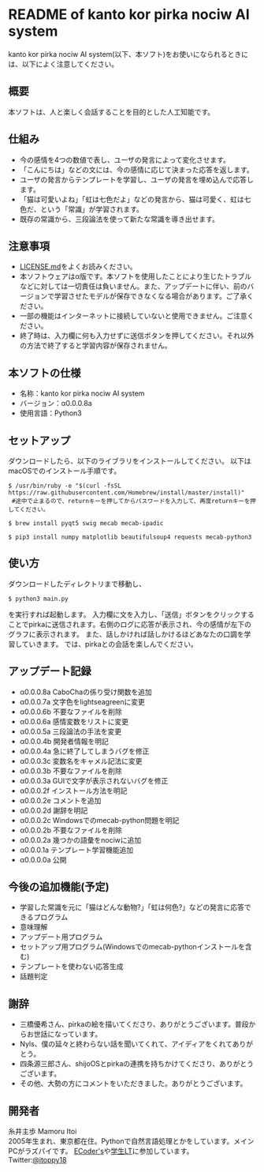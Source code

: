 # README of kanto kor pirka nociw AI system
kanto kor pirka nociw AI system(以下、本ソフト)をお使いになられるときには、以下によく注意してください。

## 概要
本ソフトは、人と楽しく会話することを目的とした人工知能です。

## 仕組み
* 今の感情を4つの数値で表し、ユーザの発言によって変化させます。
* 「こんにちは」などの文には、今の感情に応じて決まった応答を返します。
* ユーザの発言からテンプレートを学習し、ユーザの発言を埋め込んで応答します。
* 「猫は可愛いよね」「虹は七色だよ」などの発言から、猫は可愛く、虹は七色だ、という「常識」が学習されます。
* 既存の常識から、三段論法を使って新たな常識を導き出せます。

## 注意事項
* [LICENSE.md](https://github.com/pirka-ai/pirka-ai/blob/master/LICENSE.md)をよくお読みください。
* 本ソフトウェアはα版です。本ソフトを使用したことにより生じたトラブルなどに対しては一切責任は負いません。また、アップデートに伴い、前のバージョンで学習させたモデルが保存できなくなる場合があります。ご了承ください。
* 一部の機能はインターネットに接続していないと使用できません。ご注意ください。
* 終了時は、入力欄に何も入力せずに送信ボタンを押してください。それ以外の方法で終了すると学習内容が保存されません。

## 本ソフトの仕様
* 名称：kanto kor pirka nociw AI system
* バージョン：α0.0.0.8a
* 使用言語：Python3

## セットアップ
ダウンロードしたら、以下のライブラリをインストールしてください。
以下はmacOSでのインストール手順です。

```console:
$ /usr/bin/ruby -e "$(curl -fsSL https://raw.githubusercontent.com/Homebrew/install/master/install)"
 #途中で止まるので、returnキーを押してからパスワードを入力して、再度returnキーを押してください。
 
$ brew install pyqt5 swig mecab mecab-ipadic

$ pip3 install numpy matplotlib beautifulsoup4 requests mecab-python3
```

## 使い方
ダウンロードしたディレクトリまで移動し、

```console:
$ python3 main.py
```
を実行すれば起動します。
入力欄に文を入力し、「送信」ボタンをクリックすることでpirkaに送信されます。右側のログに応答が表示され、今の感情が左下のグラフに表示されます。
また、話しかければ話しかけるほどあなたの口調を学習していきます。
では、pirkaとの会話を楽しんでください。

## アップデート記録
* α0.0.0.8a CaboChaの係り受け関数を追加
* α0.0.0.7a 文字色をlightseagreenに変更
* α0.0.0.6b 不要なファイルを削除
* α0.0.0.6a 感情変数をリストに変更
* α0.0.0.5a 三段論法の手法を変更
* α0.0.0.4b 開発者情報を明記
* α0.0.0.4a 急に終了してしまうバグを修正
* α0.0.0.3c 変数名をキャメル記法に変更
* α0.0.0.3b 不要なファイルを削除
* α0.0.0.3a GUIで文字が表示されないバグを修正
* α0.0.0.2f インストール方法を明記
* α0.0.0.2e コメントを追加
* α0.0.0.2d 謝辞を明記
* α0.0.0.2c Windowsでのmecab-python問題を明記
* α0.0.0.2b 不要なファイルを削除
* α0.0.0.2a 幾つかの語彙をnociwに追加
* α0.0.0.1a テンプレート学習機能追加
* α0.0.0.0a 公開

## 今後の追加機能(予定)
* 学習した常識を元に「猫はどんな動物?」「虹は何色?」などの発言に応答できるプログラム
* 意味理解
* アップデート用プログラム
* セットアップ用プログラム(Windowsでのmecab-pythonインストールを含む)
* テンプレートを使わない応答生成
* 話題判定

## 謝辞
* 三橋優希さん、pirkaの絵を描いてくださり、ありがとうございます。普段からお世話になっています。
* Nyls、僕の延々と終わらない話を聞いてくれて、アイディアをくれてありがとう。
* 四条源三郎さん、shijoOSとpirkaの連携を持ちかけてくださり、ありがとうございます。
* その他、大勢の方にコメントをいただきました。ありがとうございます。

## 開発者
糸井主歩 Mamoru Itoi  
2005年生まれ、東京都在住。Pythonで自然言語処理とかをしています。メインPCがラズパイです。
[ECoder's](https://ecoder-s.github.io)や[学生LT](https://student-lt.tech)に参加しています。  
Twitter:[@itoppy18](https://twitter.com/itoppy18)

